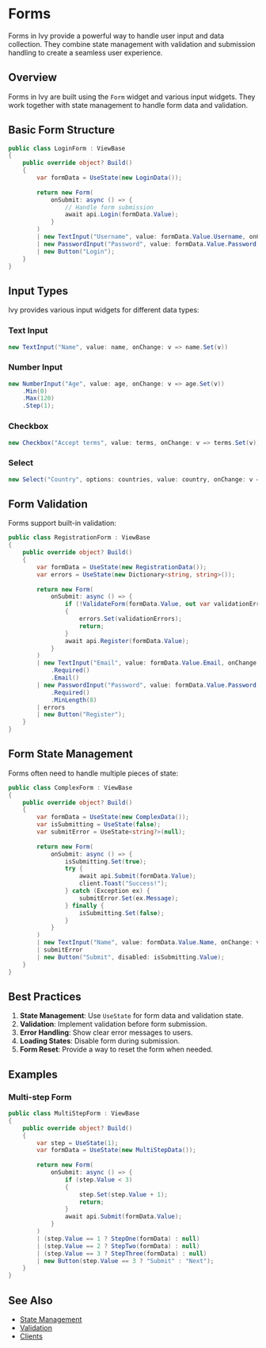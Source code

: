 # Forms

Forms in Ivy provide a powerful way to handle user input and data collection. They combine state management with validation and submission handling to create a seamless user experience.

## Overview

Forms in Ivy are built using the `Form` widget and various input widgets. They work together with state management to handle form data and validation.

## Basic Form Structure

```csharp
public class LoginForm : ViewBase
{
    public override object? Build()
    {
        var formData = UseState(new LoginData());
        
        return new Form(
            onSubmit: async () => {
                // Handle form submission
                await api.Login(formData.Value);
            }
        )
        | new TextInput("Username", value: formData.Value.Username, onChange: v => formData.Set(v))
        | new PasswordInput("Password", value: formData.Value.Password, onChange: v => formData.Set(v))
        | new Button("Login");
    }
}
```

## Input Types

Ivy provides various input widgets for different data types:

### Text Input
```csharp
new TextInput("Name", value: name, onChange: v => name.Set(v))
```

### Number Input
```csharp
new NumberInput("Age", value: age, onChange: v => age.Set(v))
    .Min(0)
    .Max(120)
    .Step(1);
```

### Checkbox
```csharp
new Checkbox("Accept terms", value: terms, onChange: v => terms.Set(v))
```

### Select
```csharp
new Select("Country", options: countries, value: country, onChange: v => country.Set(v))
```

## Form Validation

Forms support built-in validation:

```csharp
public class RegistrationForm : ViewBase
{
    public override object? Build()
    {
        var formData = UseState(new RegistrationData());
        var errors = UseState(new Dictionary<string, string>());
        
        return new Form(
            onSubmit: async () => {
                if (!ValidateForm(formData.Value, out var validationErrors))
                {
                    errors.Set(validationErrors);
                    return;
                }
                await api.Register(formData.Value);
            }
        )
        | new TextInput("Email", value: formData.Value.Email, onChange: v => formData.Set(v))
            .Required()
            .Email()
        | new PasswordInput("Password", value: formData.Value.Password, onChange: v => formData.Set(v))
            .Required()
            .MinLength(8)
        | errors
        | new Button("Register");
    }
}
```

## Form State Management

Forms often need to handle multiple pieces of state:

```csharp
public class ComplexForm : ViewBase
{
    public override object? Build()
    {
        var formData = UseState(new ComplexData());
        var isSubmitting = UseState(false);
        var submitError = UseState<string?>(null);
        
        return new Form(
            onSubmit: async () => {
                isSubmitting.Set(true);
                try {
                    await api.Submit(formData.Value);
                    client.Toast("Success!");
                } catch (Exception ex) {
                    submitError.Set(ex.Message);
                } finally {
                    isSubmitting.Set(false);
                }
            }
        )
        | new TextInput("Name", value: formData.Value.Name, onChange: v => formData.Set(v))
        | submitError
        | new Button("Submit", disabled: isSubmitting.Value);
    }
}
```

## Best Practices

1. **State Management**: Use `UseState` for form data and validation state.
2. **Validation**: Implement validation before form submission.
3. **Error Handling**: Show clear error messages to users.
4. **Loading States**: Disable form during submission.
5. **Form Reset**: Provide a way to reset the form when needed.

## Examples

### Multi-step Form

```csharp
public class MultiStepForm : ViewBase
{
    public override object? Build()
    {
        var step = UseState(1);
        var formData = UseState(new MultiStepData());
        
        return new Form(
            onSubmit: async () => {
                if (step.Value < 3)
                {
                    step.Set(step.Value + 1);
                    return;
                }
                await api.Submit(formData.Value);
            }
        )
        | (step.Value == 1 ? StepOne(formData) : null)
        | (step.Value == 2 ? StepTwo(formData) : null)
        | (step.Value == 3 ? StepThree(formData) : null)
        | new Button(step.Value == 3 ? "Submit" : "Next");
    }
}
```

## See Also

- [State Management](./State.md)
- [Validation](./Validation.md)
- [Clients](./Clients.md)